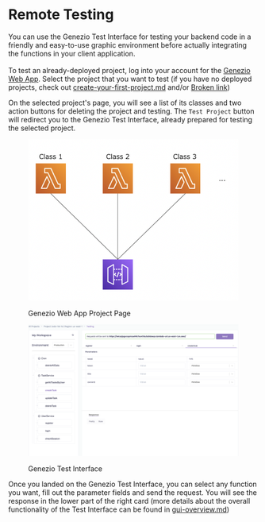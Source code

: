# Remote Testing

You can use the Genezio Test Interface for testing your backend code in a friendly and easy-to-use graphic environment before actually integrating the functions in your client application.\
\
To test an already-deployed project, log into your account for the [Genezio Web App](https://app.genez.io). Select the project that you want to test (if you have no deployed projects, check out [create-your-first-project.md](../getting-started/create-your-first-project.md "mention") and/or [Broken link](broken-reference "mention"))

On the selected project's page, you will see a list of its classes and two action buttons for deleting the project and testing. The `Test Project` button will redirect you to the Genezio Test Interface, already prepared for testing the selected project.

&#x20;

<figure><img src="../.gitbook/assets/image (3).png" alt="Project Page"><figcaption><p>Genezio Web App Project Page</p></figcaption></figure>

<figure><img src="../.gitbook/assets/image (13).png" alt="Genezio Test Interface"><figcaption><p>Genezio Test Interface</p></figcaption></figure>

Once you landed on the Genezio Test Interface, you can select any function you want, fill out the parameter fields and send the request. You will see the response in the lower part of the right card (more details about the overall functionality of the Test Interface can be found in [gui-overview.md](gui-overview.md "mention"))
